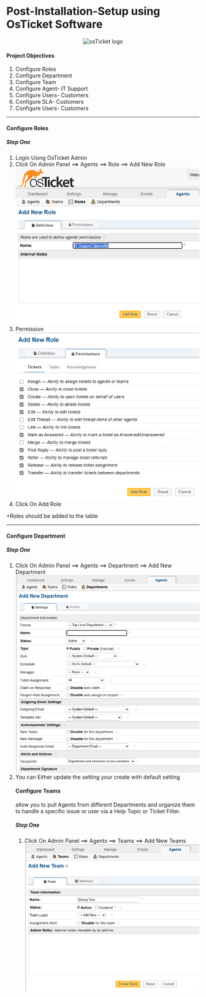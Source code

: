 # Post-Installation-Setup using OsTicket Software

<p align="center">
<img src="https://i.imgur.com/Clzj7Xs.png" alt="osTicket logo"/>
</p>

<h4>Project Objectives</h4>

<ol>
    <li>Configure Roles</li>
    <li>Configure Department</li>
    <li>Configure Team</li>
    <li>Configure Agent- IT Support </li>
    <li>Configure Users- Customers</li>
    <li>Configure SLA- Customers</li>
    <li>Configure Users- Customers</li>
</ol>
<hr>

<h4>Configure Roles</h4>

<h5>Step One</h5>

<ol>
    <li>Login Using OsTicket Admin</li>
    <li>Click On Admin Panel ==> Agents ==> Role ==> Add New Role</li>
    
   <img src="images/addnew_role.png" alt="Add new role image">

<br>
 <li>Permission</li>


 <img src="images/addnew_role_permission.png" alt="Add new role image">

   
 <li>Click On Add Role</li>

</ol>

+Roles should be added to the table

<hr>

<h4>Configure Department</h4>

<h5>Step One</h5>

<ol>
    <li>Click On Admin Panel ==> Agents ==> Department ==> Add New Department</li>
    
    
    
   <img src="images/Addnew_department.png" alt="Add new department image">

   <br>
    <li>You can Either update the setting your create with default setting</li


<hr>

<h4>Configure Teams</h4>
<p> allow you to pull Agents from different Departments and organize them to handle a specific issue or user via a Help Topic or Ticket Filter.</p>

<h5>Step One</h5>

<ol>
    <li>Click On Admin Panel ==> Agents ==> Teams ==> Add New Teams</li>
       <img src="images/addnew_teams.png" alt="Add new teams image">


